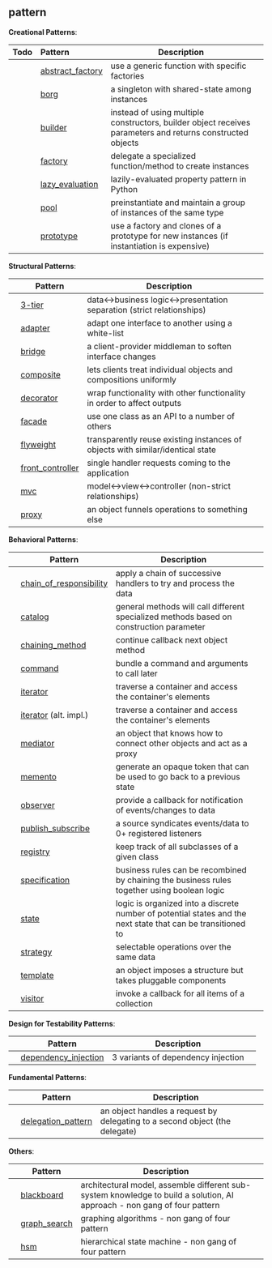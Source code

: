 ## pattern

**Creational Patterns**:

| Todo | Pattern                                                      | Description                                                  |      |
| ---- | :----------------------------------------------------------- | ------------------------------------------------------------ | ---- |
|      | [abstract_factory](https://github.com/faif/python-patterns/blob/master/patterns/creational/abstract_factory.py) | use a generic function with specific factories               |      |
|      | [borg](https://github.com/faif/python-patterns/blob/master/patterns/creational/borg.py) | a singleton with shared-state among instances                |      |
|      | [builder](https://github.com/faif/python-patterns/blob/master/patterns/creational/builder.py) | instead of using multiple constructors, builder object receives parameters and returns constructed objects |      |
|      | [factory](https://github.com/faif/python-patterns/blob/master/patterns/creational/factory.py) | delegate a specialized function/method to create instances   |      |
|      | [lazy_evaluation](https://github.com/faif/python-patterns/blob/master/patterns/creational/lazy_evaluation.py) | lazily-evaluated property pattern in Python                  |      |
|      | [pool](https://github.com/faif/python-patterns/blob/master/patterns/creational/pool.py) | preinstantiate and maintain a group of instances of the same type |      |
|      | [prototype](https://github.com/faif/python-patterns/blob/master/patterns/creational/prototype.py) | use a factory and clones of a prototype for new instances (if instantiation is expensive) |      |

**Structural Patterns**:

|      | Pattern                                                      | Description                                                  |      |
| ---- | ------------------------------------------------------------ | ------------------------------------------------------------ | ---- |
|      | [3-tier](https://github.com/faif/python-patterns/blob/master/patterns/structural/3-tier.py) | data<->business logic<->presentation separation (strict relationships) |      |
|      | [adapter](https://github.com/faif/python-patterns/blob/master/patterns/structural/adapter.py) | adapt one interface to another using a white-list            |      |
|      | [bridge](https://github.com/faif/python-patterns/blob/master/patterns/structural/bridge.py) | a client-provider middleman to soften interface changes      |      |
|      | [composite](https://github.com/faif/python-patterns/blob/master/patterns/structural/composite.py) | lets clients treat individual objects and compositions uniformly |      |
|      | [decorator](https://github.com/faif/python-patterns/blob/master/patterns/structural/decorator.py) | wrap functionality with other functionality in order to affect outputs |      |
|      | [facade](https://github.com/faif/python-patterns/blob/master/patterns/structural/facade.py) | use one class as an API to a number of others                |      |
|      | [flyweight](https://github.com/faif/python-patterns/blob/master/patterns/structural/flyweight.py) | transparently reuse existing instances of objects with similar/identical state |      |
|      | [front_controller](https://github.com/faif/python-patterns/blob/master/patterns/structural/front_controller.py) | single handler requests coming to the application            |      |
|      | [mvc](https://github.com/faif/python-patterns/blob/master/patterns/structural/mvc.py) | model<->view<->controller (non-strict relationships)         |      |
|      | [proxy](https://github.com/faif/python-patterns/blob/master/patterns/structural/proxy.py) | an object funnels operations to something else               |      |

**Behavioral Patterns**:

|      | Pattern                                                      | Description                                                  |      |
| ---- | ------------------------------------------------------------ | ------------------------------------------------------------ | ---- |
|      | [chain_of_responsibility](https://github.com/faif/python-patterns/blob/master/patterns/behavioral/chain_of_responsibility.py) | apply a chain of successive handlers to try and process the data |      |
|      | [catalog](https://github.com/faif/python-patterns/blob/master/patterns/behavioral/catalog.py) | general methods will call different specialized methods based on construction parameter |      |
|      | [chaining_method](https://github.com/faif/python-patterns/blob/master/patterns/behavioral/chaining_method.py) | continue callback next object method                         |      |
|      | [command](https://github.com/faif/python-patterns/blob/master/patterns/behavioral/command.py) | bundle a command and arguments to call later                 |      |
|      | [iterator](https://github.com/faif/python-patterns/blob/master/patterns/behavioral/iterator.py) | traverse a container and access the container's elements     |      |
|      | [iterator](https://github.com/faif/python-patterns/blob/master/patterns/behavioral/iterator_alt.py) (alt. impl.) | traverse a container and access the container's elements     |      |
|      | [mediator](https://github.com/faif/python-patterns/blob/master/patterns/behavioral/mediator.py) | an object that knows how to connect other objects and act as a proxy |      |
|      | [memento](https://github.com/faif/python-patterns/blob/master/patterns/behavioral/memento.py) | generate an opaque token that can be used to go back to a previous state |      |
|      | [observer](https://github.com/faif/python-patterns/blob/master/patterns/behavioral/observer.py) | provide a callback for notification of events/changes to data |      |
|      | [publish_subscribe](https://github.com/faif/python-patterns/blob/master/patterns/behavioral/publish_subscribe.py) | a source syndicates events/data to 0+ registered listeners   |      |
|      | [registry](https://github.com/faif/python-patterns/blob/master/patterns/behavioral/registry.py) | keep track of all subclasses of a given class                |      |
|      | [specification](https://github.com/faif/python-patterns/blob/master/patterns/behavioral/specification.py) | business rules can be recombined by chaining the business rules together using boolean logic |      |
|      | [state](https://github.com/faif/python-patterns/blob/master/patterns/behavioral/state.py) | logic is organized into a discrete number of potential states and the next state that can be transitioned to |      |
|      | [strategy](https://github.com/faif/python-patterns/blob/master/patterns/behavioral/strategy.py) | selectable operations over the same data                     |      |
|      | [template](https://github.com/faif/python-patterns/blob/master/patterns/behavioral/template.py) | an object imposes a structure but takes pluggable components |      |
|      | [visitor](https://github.com/faif/python-patterns/blob/master/patterns/behavioral/visitor.py) | invoke a callback for all items of a collection              |      |

**Design for Testability Patterns**:

|      | Pattern                                                      | Description                        |      |
| ---- | ------------------------------------------------------------ | ---------------------------------- | ---- |
|      | [dependency_injection](https://github.com/faif/python-patterns/blob/master/patterns/dependency_injection.py) | 3 variants of dependency injection |      |

**Fundamental Patterns**:

|      | Pattern                                                      | Description                                                  |      |
| ---- | ------------------------------------------------------------ | ------------------------------------------------------------ | ---- |
|      | [delegation_pattern](https://github.com/faif/python-patterns/blob/master/patterns/fundamental/delegation_pattern.py) | an object handles a request by delegating to a second object (the delegate) |      |

**Others**:

|      | Pattern                                                      | Description                                                  |      |
| ---- | ------------------------------------------------------------ | ------------------------------------------------------------ | ---- |
|      | [blackboard](https://github.com/faif/python-patterns/blob/master/patterns/other/blackboard.py) | architectural model, assemble different sub-system knowledge to build a solution, AI approach - non gang of four pattern |      |
|      | [graph_search](https://github.com/faif/python-patterns/blob/master/patterns/other/graph_search.py) | graphing algorithms - non gang of four pattern               |      |
|      | [hsm](https://github.com/faif/python-patterns/blob/master/patterns/other/hsm/hsm.py) | hierarchical state machine - non gang of four pattern        |      |
